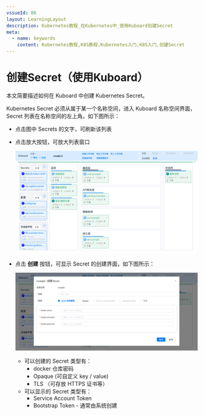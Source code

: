 ```yaml
---
vssueId: 86
layout: LearningLayout
description: Kubernetes教程_在Kubernetes中_使用Kuboard创建Secret
meta:
  - name: keywords
    content: Kubernetes教程,K8S教程,Kubernetes入门,K8S入门,创建Secret
---
```


# 创建Secret（使用Kuboard）

本文简要描述如何在 Kuboard 中创建 Kubernetes Secret。

Kubernetes Secret 必须从属于某一个名称空间，进入 Kuboard 名称空间界面，Secret 列表在名称空间的左上角。如下图所示：

* 点击图中 Secrets 的文字，可刷新该列表
* 点击放大按钮，可放大列表窗口



  ![Kubernetes教程_使用Kuboard创建Secret](./create-kuboard.assets/image-20190925232823416.png)


* 点击 **创建** 按钮，可显示 Secret 的创建界面，如下图所示：

  ![Kubernetes教程_使用Kuboard创建Secret](./create-kuboard.assets/image-20190925232914884.png)

  * 可以创建的 Secret 类型有：
    * docker 仓库密码
    * Opaque (可自定义 key / value)
    * TLS （可存放 HTTPS 证书等）
  * 可以显示的 Secret 类型有：
    * Service Account Token
    * Bootstrap Token - 通常由系统创建
